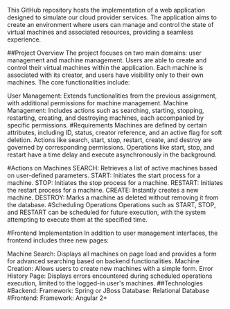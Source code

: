 This GitHub repository hosts the implementation of a web application designed to simulate our cloud provider services. The application aims to create an environment where users can manage and control the state of virtual machines and associated resources, providing a seamless experience.

##Project Overview
The project focuses on two main domains: user management and machine management. Users are able to create and control their virtual machines within the application. Each machine is associated with its creator, and users have visibility only to their own machines. The core functionalities include:

User Management: Extends functionalities from the previous assignment, with additional permissions for machine management.
Machine Management: Includes actions such as searching, starting, stopping, restarting, creating, and destroying machines, each accompanied by specific permissions.
#Requirements
Machines are defined by certain attributes, including ID, status, creator reference, and an active flag for soft deletion. Actions like search, start, stop, restart, create, and destroy are governed by corresponding permissions. Operations like start, stop, and restart have a time delay and execute asynchronously in the background.

#Actions on Machines
SEARCH: Retrieves a list of active machines based on user-defined parameters.
START: Initiates the start process for a machine.
STOP: Initiates the stop process for a machine.
RESTART: Initiates the restart process for a machine.
CREATE: Instantly creates a new machine.
DESTROY: Marks a machine as deleted without removing it from the database.
#Scheduling Operations
Operations such as START, STOP, and RESTART can be scheduled for future execution, with the system attempting to execute them at the specified time.

#Frontend Implementation
In addition to user management interfaces, the frontend includes three new pages:

Machine Search: Displays all machines on page load and provides a form for advanced searching based on backend functionalities.
Machine Creation: Allows users to create new machines with a simple form.
Error History Page: Displays errors encountered during scheduled operations execution, limited to the logged-in user's machines.
##Technologies
#Backend:
Framework: Spring or JBoss
Database: Relational Database
#Frontend:
Framework: Angular 2+
